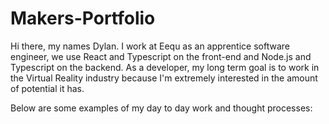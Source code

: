 # Makers-Portfolio

Hi there, my names Dylan. I work at Eequ as an apprentice software engineer, we use React and Typescript on the front-end and Node.js and Typescript on the backend. As a developer, my long term goal is to work in the Virtual Reality industry because I'm extremely interested in the amount of potential it has.

Below are some examples of my day to day work and thought processes:
